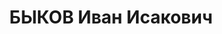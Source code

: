 ---
title: БЫКОВ Иван Исакович
description: "1903 г.р., м.р.: д.Сушиха Ордынского р-на Новосибирской обл., русский,\
  \ образование: начальное\n Шофер.\n прож.: г. Новосибирск\n арестован 01.05.1937\n\
  \ Обвинение: в причастности к к.р. правотроцкистской группе, ст. 58-6,7,8,11 УК\
  \ РСФСР.\n Приговор: Военной коллегией Верх. суда СССР, 05.07.1938 — 10 лет ИТЛ\
  \ с поражением в правах на 5 лет.\n Реабилитация: 21.12.1957"
---